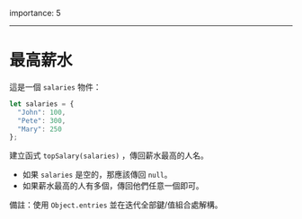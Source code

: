importance: 5

---

# 最高薪水

這是一個 `salaries` 物件：

```js
let salaries = {
  "John": 100,
  "Pete": 300,
  "Mary": 250
};
```

建立函式 `topSalary(salaries)` ，傳回薪水最高的人名。

- 如果 `salaries` 是空的，那應該傳回 `null`。
- 如果薪水最高的人有多個，傳回他們任意一個即可。

備註：使用 `Object.entries` 並在迭代全部鍵/值組合處解構。
